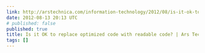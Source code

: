 ```yaml
---
link: http://arstechnica.com/information-technology/2012/08/is-it-ok-to-replace-optimized-code-with-readable-code/
date: 2012-08-13 20:13 UTC
# published: false
published: true
title: Is it OK to replace optimized code with readable code? | Ars Technica
tags: []
---
```



